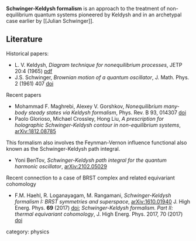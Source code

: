 __Schwinger-Keldysh formalism__ is an approach to the treatment of non-equilibrium quantum systems pioneered by Keldysh and in an archetypal case earlier by [[Julian Schwinger]].

## Literature

Historical papers:

* L. V. Keldysh, _Diagram technique for nonequilibrium processes_, JETP 20:4 (1965) [pdf](http://jetp.ras.ru/cgi-bin/dn/e_020_04_1018.pdf)
* J.S. Schwinger, _Brownian motion of a quantum oscillator_, J. Math. Phys. 2 (1961) 407 [doi]( https://doi.org/10.1063/1.1703727)

Recent papers

* Mohammad F. Maghrebi, Alexey V. Gorshkov, _Nonequilibrium many-body steady states via Keldysh formalism_, Phys. Rev. B 93, 014307 [doi](https://doi.org/10.1103/PhysRevB.93.014307)
* Paolo Glorioso, Michael Crossley, Hong Liu, _A prescription for holographic Schwinger-Keldysh contour in non-equilibrium systems_, [arXiv:1812.08785](https://arxiv.org/abs/1812.08785)

This formalism also involves the Feynman-Vernon influence functional also known as the Schwinger-Keldysh path integral.

* Yoni BenTov, _Schwinger-Keldysh path integral for the quantum harmonic oscillator_, [arXiv:2102.05029](https://arxiv.org/abs/2102.05029)

Recent connection to a case of BRST complex and related equivariant cohomology

* F.M. Haehl, R. Loganayagam, M. Rangamani, _Schwinger-Keldysh formalism I: BRST symmetries and superspace_, [arXiv:1610.01940](https://arxiv.org/abs/1610.01940) J. High Energ. Phys. __69__ (2017) <a href="https://doi.org/10.1007/JHEP06(2017)069">doi</a>; _Schwinger-Keldysh formalism. Part II: thermal equivariant cohomology_, J. High Energ. Phys. 2017, 70 (2017) <a href="https://doi.org/10.1007/JHEP06(2017)070">doi</a>


category: physics


